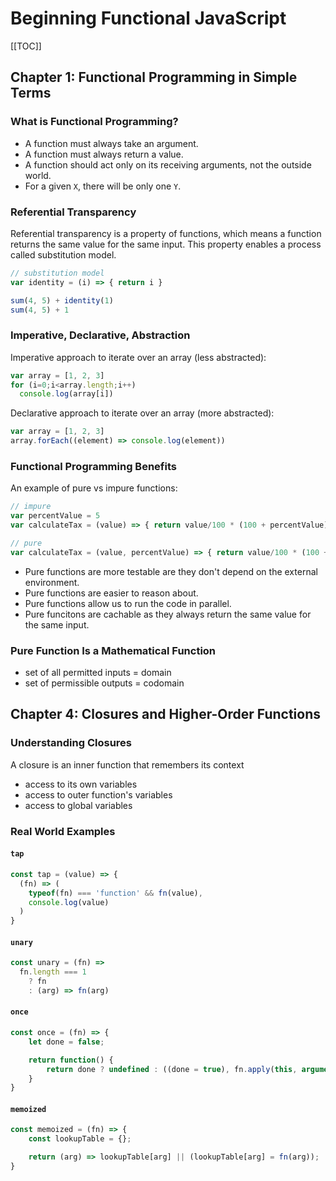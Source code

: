 # Beginning Functional JavaScript

[[TOC]]

## Chapter 1: Functional Programming in Simple Terms

### What is Functional Programming?

- A function must always take an argument.
- A function must always return a value.
- A function should act only on its receiving arguments, not the outside world.
- For a given `X`, there will be only one `Y`.

### Referential Transparency

Referential transparency is a property of functions, which means a function returns the same value for the same input. This property enables a process called substitution model.

```javascript
// substitution model
var identity = (i) => { return i }

sum(4, 5) + identity(1)
sum(4, 5) + 1
```

### Imperative, Declarative, Abstraction

Imperative approach to iterate over an array (less abstracted):

```javascript
var array = [1, 2, 3]
for (i=0;i<array.length;i++)
  console.log(array[i])
```

Declarative approach to iterate over an array (more abstracted):

```javascript
var array = [1, 2, 3]
array.forEach((element) => console.log(element))
```

### Functional Programming Benefits

An example of pure vs impure functions:

```javascript
// impure
var percentValue = 5
var calculateTax = (value) => { return value/100 * (100 + percentValue)}
```

```javascript
// pure
var calculateTax = (value, percentValue) => { return value/100 * (100 + percentValue)}
```

- Pure functions are more testable are they don't depend on the external environment.
- Pure functions are easier to reason about.
- Pure functions allow us to run the code in parallel.
- Pure funcitons are cachable as they always return the same value for the same input.

### Pure Function Is a Mathematical Function

- set of all permitted inputs = domain
- set of permissible outputs = codomain

## Chapter 4: Closures and Higher-Order Functions

### Understanding Closures

A closure is an inner function that remembers its context

- access to its own variables
- access to outer function's variables
- access to global variables

### Real World Examples

#### `tap`

```javascript
const tap = (value) => {
  (fn) => (
    typeof(fn) === 'function' && fn(value),
    console.log(value)
  )
}
```

#### `unary`

```javascript
const unary = (fn) =>
  fn.length === 1
    ? fn
    : (arg) => fn(arg)
```

#### `once`

```javascript
const once = (fn) => {
    let done = false;

    return function() {
        return done ? undefined : ((done = true), fn.apply(this, arguments))
    }
}
```

#### `memoized`

```javascript
const memoized = (fn) => {
    const lookupTable = {};

    return (arg) => lookupTable[arg] || (lookupTable[arg] = fn(arg));
}
```
